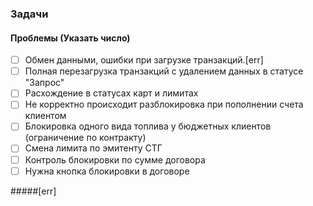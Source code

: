 ### Задачи
#### Проблемы (Указать число)
- [ ] Обмен данными, ошибки при загрузке транзакций.[err]
- [ ] Полная перезагрузка транзакций с удалением данных в статусе "Запрос"
- [ ] Расхождение в статусах карт и лимитах
- [ ] Не корректно происходит разблокировка при пополнении счета клиентом
- [ ] Блокировка одного вида топлива у бюджетных клиентов (ограничение по контракту)
- [ ] Смена лимита по эмитенту СТГ
- [ ] Контроль блокировки по сумме договора
- [ ] Нужна кнопка блокировки в договоре

#####[err]
